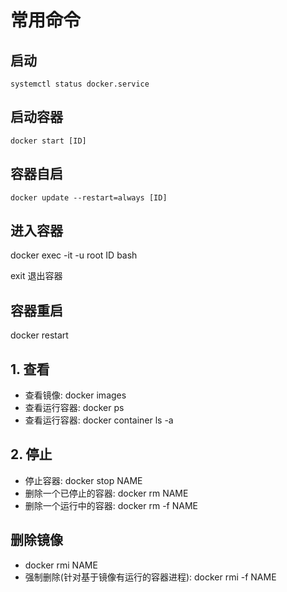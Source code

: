# 常用命令

## 启动

    systemctl status docker.service

## 启动容器

    docker start [ID]

## 容器自启

    docker update --restart=always [ID]

## 进入容器

docker exec -it -u root ID bash

exit 退出容器

## 容器重启

docker restart

## 1. 查看

* 查看镜像: docker images
* 查看运行容器: docker ps
* 查看运行容器: docker container ls -a

## 2. 停止

* 停止容器: docker stop NAME
* 删除一个已停止的容器: docker rm NAME
* 删除一个运行中的容器: docker rm -f NAME

## 删除镜像

* docker rmi NAME
* 强制删除(针对基于镜像有运行的容器进程): docker rmi -f NAME
